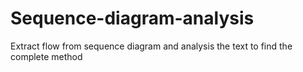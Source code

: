 # Sequence-diagram-analysis
Extract flow from sequence diagram and analysis the text to find the complete method
